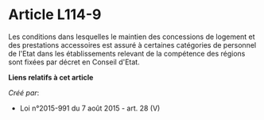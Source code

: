 # Article L114-9

Les conditions dans lesquelles le maintien des concessions de logement et des prestations accessoires est assuré à certaines
catégories de personnel de l'Etat dans les établissements relevant de la compétence des régions sont fixées par décret en
Conseil d'Etat.

**Liens relatifs à cet article**

_Créé par_:

  - Loi n°2015-991 du 7 août 2015 - art. 28 (V)
